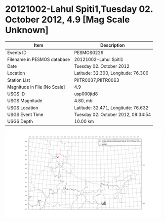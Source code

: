 # 20121002-Lahul Spiti1,Tuesday 02. October 2012, 4.9 [Mag Scale Unknown]

Item | Description
--- | ---
Events ID | PESMOS0229
Filename in PESMOS database | 20121002-Lahul Spiti1
Date | Tuesday 02. October 2012
Location | Latitude: 32.300, Longitude: 76.300
Station List | PIITR0037,PIITR0063
Magnitude in File [No Scale]| 4.9
USGS ID | usp000jtd8
USGS Magnitude | 4.80, mb
USGS Location | Latitude: 32.471, Longitude: 76.632
USGS Event Time | Tuesday 02. October 2012, 08:34:54
USGS Depth | 10.00 km

![Location of Event and Stations Records](event_loc.png)
